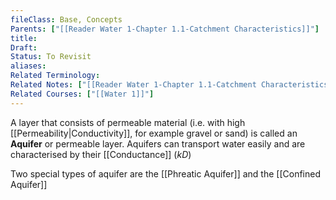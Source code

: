 ```yaml
---
fileClass: Base, Concepts
Parents: ["[[Reader Water 1-Chapter 1.1-Catchment Characteristics]]"]
title: 
Draft: 
Status: To Revisit
aliases: 
Related Terminology: 
Related Notes: ["[[Reader Water 1-Chapter 1.1-Catchment Characteristics]]"]
Related Courses: ["[[Water 1]]"]
---
```

A layer that consists of permeable material (i.e. with high [[Permeability|Conductivity]], for example gravel or sand) is called an **Aquifer** or permeable layer. Aquifers can transport water easily and are characterised by their [[Conductance]] ($kD$)

Two special types of aquifer are the [[Phreatic Aquifer]] and the [[Confined Aquifer]]